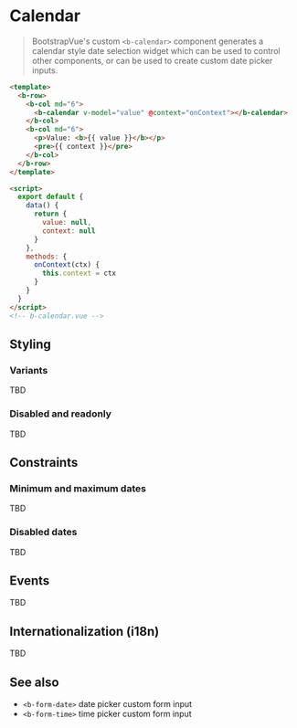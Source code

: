 # Calendar

> BootstrapVue's custom `<b-calendar>` component generates a calendar style date selection widget
> which can be used to control other components, or can be used to create custom date picker inputs.

```html
<template>
  <b-row>
    <b-col md="6">
      <b-calendar v-model="value" @context="onContext"></b-calendar>
    </b-col>
    <b-col md="6">
      <p>Value: <b>{{ value }}</b></p>
      <pre>{{ context }}</pre>
    </b-col>
  </b-row>
</template>

<script>
  export default {
    data() {
      return {
        value: null,
        context: null
      }
    },
    methods: {
      onContext(ctx) {
        this.context = ctx
      }
    }
  }
</script>
<!-- b-calendar.vue -->
```

## Styling

### Variants

TBD

### Disabled and readonly

TBD

## Constraints

### Minimum and maximum dates

TBD

### Disabled dates

TBD

## Events

TBD

## Internationalization (i18n)

TBD

## See also

- `<b-form-date>` date picker custom form input
- `<b-form-time>` time picker custom form input
